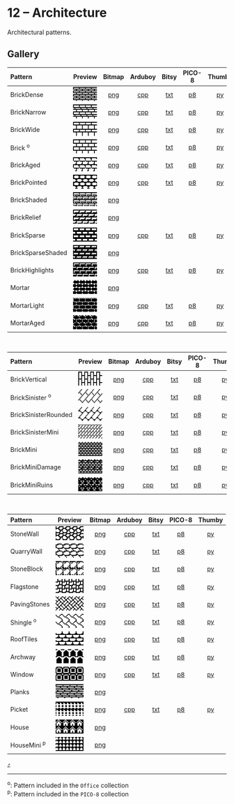 # 12 – Architecture

Architectural patterns.

## Gallery

| Pattern | Preview | Bitmap | Arduboy | Bitsy | PICO-8 | Thumby |
| :--- | :---: | :---: | :---: | :---: | :---: | :---: |
| BrickDense | <img src="../previews/BrickDense.png" width="64" height="32" alt=""> | [png](png/BrickDense.png) | [cpp](Architecture.h#L25-L36) | [txt](Architecture.bitsy.txt#L16-L25) | [p𝟪](architecture.p8.lua#L21-L33) | [py](Architecture.thumby.py#L18-L29) |
| BrickNarrow | <img src="../previews/BrickNarrow.png" width="64" height="32" alt=""> | [png](png/BrickNarrow.png) | [cpp](Architecture.h#L38-L49) | [txt](Architecture.bitsy.txt#L27-L36) | [p𝟪](architecture.p8.lua#L35-L47) | [py](Architecture.thumby.py#L31-L42) |
| BrickWide | <img src="../previews/BrickWide.png" width="64" height="32" alt=""> | [png](png/BrickWide.png) | [cpp](Architecture.h#L51-L62) | [txt](Architecture.bitsy.txt#L38-L47) | [p𝟪](architecture.p8.lua#L49-L61) | [py](Architecture.thumby.py#L44-L55) |
| Brick <sup>o</sup>| <img src="../previews/Brick.png" width="64" height="32" alt=""> | [png](png/Brick.png) | [cpp](Architecture.h#L12-L23) | [txt](Architecture.bitsy.txt#L5-L14) | [p𝟪](architecture.p8.lua#L7-L19) | [py](Architecture.thumby.py#L5-L16) |
| BrickAged | <img src="../previews/BrickAged.png" width="64" height="32" alt=""> | [png](png/BrickAged.png) | [cpp](Architecture.h#L64-L75) | [txt](Architecture.bitsy.txt#L49-L58) | [p𝟪](architecture.p8.lua#L63-L75) | [py](Architecture.thumby.py#L57-L68) |
| BrickPointed | <img src="../previews/BrickPointed.png" width="64" height="32" alt=""> | [png](png/BrickPointed.png) | [cpp](Architecture.h#L77-L88) | [txt](Architecture.bitsy.txt#L60-L69) | [p𝟪](architecture.p8.lua#L77-L89) | [py](Architecture.thumby.py#L70-L81) |
| BrickShaded | <img src="../previews/BrickShaded.png" width="64" height="32" alt=""> | [png](png/BrickShaded.png) | 
| BrickRelief | <img src="../previews/BrickRelief.png" width="64" height="32" alt=""> | [png](png/BrickRelief.png) | 
| BrickSparse | <img src="../previews/BrickSparse.png" width="64" height="32" alt=""> | [png](png/BrickSparse.png) | [cpp](Architecture.h#L90-L101) | [txt](Architecture.bitsy.txt#L71-L80) | [p𝟪](architecture.p8.lua#L91-L103) | [py](Architecture.thumby.py#L83-L94) |
| BrickSparseShaded | <img src="../previews/BrickSparseShaded.png" width="64" height="32" alt=""> | [png](png/BrickSparseShaded.png) | 
| BrickHighlights | <img src="../previews/BrickHighlights.png" width="64" height="32" alt=""> | [png](png/BrickHighlights.png) | [cpp](Architecture.h#L103-L114) | [txt](Architecture.bitsy.txt#L82-L91) | [p𝟪](architecture.p8.lua#L105-L117) | [py](Architecture.thumby.py#L96-L107) |
| Mortar | <img src="../previews/Mortar.png" width="64" height="32" alt=""> | [png](png/Mortar.png) | 
| MortarLight | <img src="../previews/MortarLight.png" width="64" height="32" alt=""> | [png](png/MortarLight.png) | [cpp](Architecture.h#L116-L127) | [txt](Architecture.bitsy.txt#L93-L102) | [p𝟪](architecture.p8.lua#L119-L131) | [py](Architecture.thumby.py#L109-L120) |
| MortarAged | <img src="../previews/MortarAged.png" width="64" height="32" alt=""> | [png](png/MortarAged.png) | [cpp](Architecture.h#L129-L140) | [txt](Architecture.bitsy.txt#L104-L113) | [p𝟪](architecture.p8.lua#L133-L145) | [py](Architecture.thumby.py#L122-L133) |


<br>

| Pattern | Preview | Bitmap | Arduboy | Bitsy | PICO-8 | Thumby |
| :--- | :---: | :---: | :---: | :---: | :---: | :---: |
| BrickVertical | <img src="../previews/BrickVertical.png" width="64" height="32" alt=""> | [png](png/BrickVertical.png) | [cpp](Architecture.h#L142-L153) | [txt](Architecture.bitsy.txt#L115-L124) | [p𝟪](architecture.p8.lua#L147-L159) | [py](Architecture.thumby.py#L135-L146) |
| BrickSinister <sup>o</sup>| <img src="../previews/BrickSinister.png" width="64" height="32" alt=""> | [png](png/BrickSinister.png) | [cpp](Architecture.h#L155-L166) | [txt](Architecture.bitsy.txt#L126-L135) | [p𝟪](architecture.p8.lua#L161-L173) | [py](Architecture.thumby.py#L148-L159) |
| BrickSinisterRounded | <img src="../previews/BrickSinisterRounded.png" width="64" height="32" alt=""> | [png](png/BrickSinisterRounded.png) | [cpp](Architecture.h#L168-L179) | [txt](Architecture.bitsy.txt#L137-L146) | [p𝟪](architecture.p8.lua#L175-L187) | [py](Architecture.thumby.py#L161-L172) |
| BrickSinisterMini | <img src="../previews/BrickSinisterMini.png" width="64" height="32" alt=""> | [png](png/BrickSinisterMini.png) | [cpp](Architecture.h#L181-L193) | [txt](Architecture.bitsy.txt#L148-L157) | [p𝟪](architecture.p8.lua#L189-L202) | [py](Architecture.thumby.py#L174-L185) |
| BrickMini | <img src="../previews/BrickMini.png" width="64" height="32" alt=""> | [png](png/BrickMini.png) | [cpp](Architecture.h#L195-L207) | [txt](Architecture.bitsy.txt#L159-L168) | [p𝟪](architecture.p8.lua#L204-L217) | [py](Architecture.thumby.py#L187-L198) |
| BrickMiniDamage | <img src="../previews/BrickMiniDamage.png" width="64" height="32" alt=""> | [png](png/BrickMiniDamage.png) | [cpp](Architecture.h#L209-L220) | [txt](Architecture.bitsy.txt#L170-L179) | [p𝟪](architecture.p8.lua#L219-L231) | [py](Architecture.thumby.py#L200-L211) |
| BrickMiniRuins | <img src="../previews/BrickMiniRuins.png" width="64" height="32" alt=""> | [png](png/BrickMiniRuins.png) | [cpp](Architecture.h#L222-L233) | [txt](Architecture.bitsy.txt#L181-L190) | [p𝟪](architecture.p8.lua#L233-L245) | [py](Architecture.thumby.py#L213-L224) |


<br>

| Pattern | Preview | Bitmap | Arduboy | Bitsy | PICO-8 | Thumby |
| :--- | :---: | :---: | :---: | :---: | :---: | :---: |
| StoneWall | <img src="../previews/StoneWall.png" width="64" height="32" alt=""> | [png](png/StoneWall.png) | [cpp](Architecture.h#L235-L246) | [txt](Architecture.bitsy.txt#L192-L201) | [p𝟪](architecture.p8.lua#L247-L259) | [py](Architecture.thumby.py#L226-L237) |
| QuarryWall | <img src="../previews/QuarryWall.png" width="64" height="32" alt=""> | [png](png/QuarryWall.png) | [cpp](Architecture.h#L248-L259) | [txt](Architecture.bitsy.txt#L203-L212) | [p𝟪](architecture.p8.lua#L261-L273) | [py](Architecture.thumby.py#L239-L250) |
| StoneBlock | <img src="../previews/StoneBlock.png" width="64" height="32" alt=""> | [png](png/StoneBlock.png) | [cpp](Architecture.h#L261-L272) | [txt](Architecture.bitsy.txt#L214-L223) | [p𝟪](architecture.p8.lua#L275-L287) | [py](Architecture.thumby.py#L252-L263) |
| Flagstone | <img src="../previews/Flagstone.png" width="64" height="32" alt=""> | [png](png/Flagstone.png) | [cpp](Architecture.h#L274-L285) | [txt](Architecture.bitsy.txt#L225-L234) | [p𝟪](architecture.p8.lua#L289-L301) | [py](Architecture.thumby.py#L265-L276) |
| PavingStones | <img src="../previews/PavingStones.png" width="64" height="32" alt=""> | [png](png/PavingStones.png) | [cpp](Architecture.h#L287-L298) | [txt](Architecture.bitsy.txt#L236-L245) | [p𝟪](architecture.p8.lua#L303-L315) | [py](Architecture.thumby.py#L278-L289) |
| Shingle <sup>o</sup>| <img src="../previews/Shingle.png" width="64" height="32" alt=""> | [png](png/Shingle.png) | [cpp](Architecture.h#L300-L311) | [txt](Architecture.bitsy.txt#L247-L256) | [p𝟪](architecture.p8.lua#L317-L329) | [py](Architecture.thumby.py#L291-L302) |
| RoofTiles | <img src="../previews/RoofTiles.png" width="64" height="32" alt=""> | [png](png/RoofTiles.png) | [cpp](Architecture.h#L313-L324) | [txt](Architecture.bitsy.txt#L258-L267) | [p𝟪](architecture.p8.lua#L331-L343) | [py](Architecture.thumby.py#L304-L315) |
| Archway | <img src="../previews/Archway.png" width="64" height="32" alt=""> | [png](png/Archway.png) | [cpp](Architecture.h#L326-L337) | [txt](Architecture.bitsy.txt#L269-L278) | [p𝟪](architecture.p8.lua#L345-L357) | [py](Architecture.thumby.py#L317-L328) |
| Window | <img src="../previews/Window.png" width="64" height="32" alt=""> | [png](png/Window.png) | [cpp](Architecture.h#L339-L350) | [txt](Architecture.bitsy.txt#L280-L289) | [p𝟪](architecture.p8.lua#L359-L371) | [py](Architecture.thumby.py#L330-L341) |
| Planks | <img src="../previews/Planks.png" width="64" height="32" alt=""> | [png](png/Planks.png) | 
| Picket | <img src="../previews/Picket.png" width="64" height="32" alt=""> | [png](png/Picket.png) | [cpp](Architecture.h#L352-L363) | [txt](Architecture.bitsy.txt#L291-L300) | [p𝟪](architecture.p8.lua#L373-L385) | [py](Architecture.thumby.py#L343-L354) |
| House | <img src="../previews/House.png" width="64" height="32" alt=""> | [png](png/House.png) | 
| HouseMini <sup>p</sup>| <img src="../previews/HouseMini.png" width="64" height="32" alt=""> | [png](png/HouseMini.png) | 

[`⤴`](#gallery)

---

<sup>o</sup>: Pattern included in the `Office` collection  
<sup>p</sup>: Pattern included in the `PICO-8` collection 

<br>
